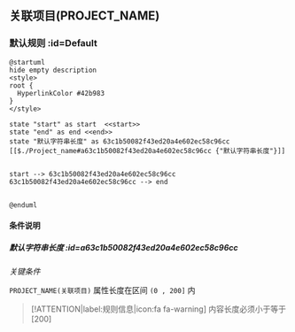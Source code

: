 ## 关联项目(PROJECT_NAME) <!-- {docsify-ignore-all} -->

   

### 默认规则 :id=Default

```plantuml
@startuml
hide empty description
<style>
root {
  HyperlinkColor #42b983
}
</style>

state "start" as start  <<start>>
state "end" as end <<end>>
state "默认字符串长度" as 63c1b50082f43ed20a4e602ec58c96cc [[$./Project_name#a63c1b50082f43ed20a4e602ec58c96cc {"默认字符串长度"}]]


start --> 63c1b50082f43ed20a4e602ec58c96cc 
63c1b50082f43ed20a4e602ec58c96cc --> end 


@enduml
```

#### 条件说明

##### 默认字符串长度 :id=a63c1b50082f43ed20a4e602ec58c96cc


*关键条件*


`PROJECT_NAME(关联项目)` 属性长度在区间 `(0 , 200]` 内

> [!ATTENTION|label:规则信息|icon:fa fa-warning]
> 内容长度必须小于等于[200]







